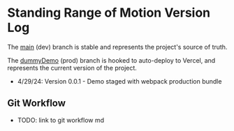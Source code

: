 # Standing Range of Motion Version Log

The [main](https://github.com/rkmiller131/standing-rom) (dev) branch is stable and represents the project's source of truth.

The [dummyDemo](https://github.com/rkmiller131/standing-rom/tree/dummyDemo) (prod) branch is hooked to auto-deploy to Vercel, and represents the current version of the project.

- 4/29/24: Version 0.0.1 - Demo staged with webpack production bundle


## Git Workflow

- TODO: link to git workflow md